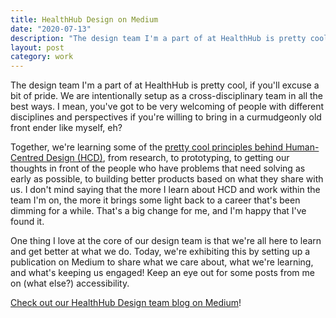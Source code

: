 ```yaml
---
title: HealthHub Design on Medium
date: "2020-07-13"
description: "The design team I'm a part of at HealthHub is pretty cool, if you'll excuse a bit of pride. We are intentionally setup as a cross-disciplinary team in all the best ways."
layout: post
category: work
---
```


The design team I'm a part of at HealthHub is pretty cool, if you'll excuse a bit of pride. We are intentionally setup as a cross-disciplinary team in all the best ways. I mean, you've got to be very welcoming of people with different disciplines and perspectives if you're willing to bring in a curmudgeonly old front ender like myself, eh?

Together, we're learning some of the [pretty cool principles behind Human-Centred Design (HCD)](https://www.wired.com/insights/2013/12/human-centered-design-matters/), from research, to prototyping, to getting our thoughts in front of the people who have problems that need solving as early as possible, to building better products based on what they share with us. I don't mind saying that the more I learn about HCD and work within the team I'm on, the more it brings some light back to a career that's been dimming for a while. That's a big change for me, and I'm happy that I've found it.

One thing I love at the core of our design team is that we're all here to learn and get better at what we do. Today, we're exhibiting this by setting up a publication on Medium to share what we care about, what we're learning, and what's keeping us engaged! Keep an eye out for some posts from me on (what else?) accessibility.

[Check out our HealthHub Design team blog on Medium](https://medium.com/healthhub-design)!
